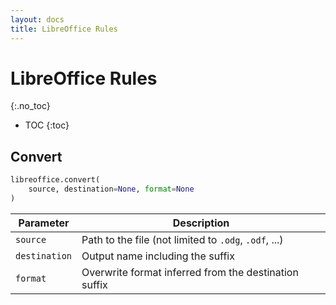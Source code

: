 ```yaml
---
layout: docs
title: LibreOffice Rules
---
```


# LibreOffice Rules
{:.no_toc}

* TOC
{:toc}

## Convert

```python
libreoffice.convert(
    source, destination=None, format=None
)
```

| Parameter | Description |
|---|---|
|`source`|Path to the file (not limited to `.odg`, `.odf`, ...)|
|`destination`|Output name including the suffix|
|`format`|Overwrite format inferred from the destination suffix|
